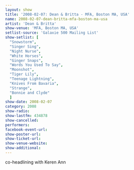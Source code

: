 ```yaml
---
layout: show
title: '2008-02-07: Dean & Britta - MFA, Boston MA, USA'
name: 2008-02-07-dean-britta-mfa-boston-ma-usa
artist: 'Dean & Britta'
show-venue: 'MFA, Boston MA, USA'
setlist-source: 'Galaxie 500 Mailing List'
show-setlist: [
  "Snowstorm",
  "Singer Sing",
  "Night Nurse",
  "White Horses",
  "Ginger Snaps",
  "Words You Used To Say",
  "Moonshot",
  "Tiger Lily",
  "Teenage Lightning",
  "Knives From Bavaria",
  "Strange",
  "Bonnie and Clyde"
  ]
show-date: 2008-02-07
category: 2008
show-radio: 
show-lastfm: 434878
show-cancelled: 
performers: 
facebook-event-url: 
show-poster-url: 
show-ticket-url: 
show-venue-website: 
show-additional: 
---
```


<p>co-headlining with Keren Ann</p>